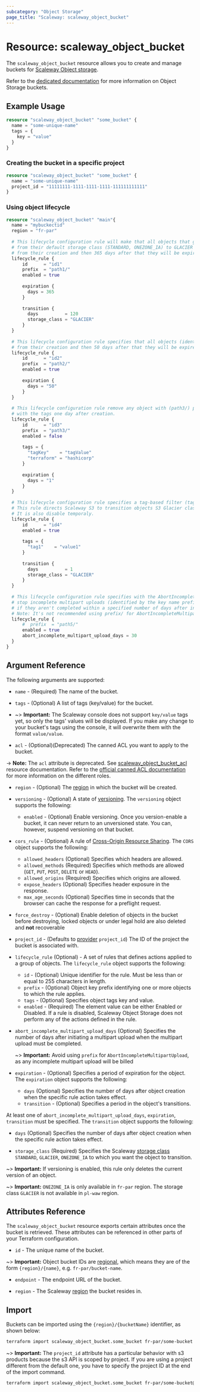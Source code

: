```yaml
---
subcategory: "Object Storage"
page_title: "Scaleway: scaleway_object_bucket"
---
```


# Resource: scaleway_object_bucket

The `scaleway_object_bucket` resource allows you to create and manage buckets for [Scaleway Object storage](https://www.scaleway.com/en/docs/storage/object/).

Refer to the [dedicated documentation](https://www.scaleway.com/en/docs/storage/object/how-to/create-a-bucket/) for more information on Object Storage buckets.

## Example Usage

```terraform
resource "scaleway_object_bucket" "some_bucket" {
  name = "some-unique-name"
  tags = {
    key = "value"
  }
}
```

### Creating the bucket in a specific project

```terraform
resource "scaleway_object_bucket" "some_bucket" {
  name = "some-unique-name"
  project_id = "11111111-1111-1111-1111-111111111111"
}
```

### Using object lifecycle

```terraform
resource "scaleway_object_bucket" "main"{
  name = "mybuckectid"
  region = "fr-par"
  
  # This lifecycle configuration rule will make that all objects that got a filter key that start with (path1/) be transferred
  # from their default storage class (STANDARD, ONEZONE_IA) to GLACIER after 120 days counting 
  # from their creation and then 365 days after that they will be expired and deleted.
  lifecycle_rule {
      id      = "id1"
      prefix  = "path1/"
      enabled = true
  
      expiration {
        days = 365
      }
  
      transition {
        days          = 120
        storage_class = "GLACIER"
      }
  }
  
  # This lifecycle configuration rule specifies that all objects (identified by the key name prefix (path2/) in the rule)
  # from their creation and then 50 days after that they will be expired and deleted.
  lifecycle_rule {
      id      = "id2"
      prefix  = "path2/"
      enabled = true
  
      expiration {
        days = "50"
      }
  }
  
  # This lifecycle configuration rule remove any object with (path3/) prefix that match
  # with the tags one day after creation.
  lifecycle_rule {
      id      = "id3"
      prefix  = "path3/"
      enabled = false
  
      tags = {
        "tagKey"    = "tagValue"
        "terraform" = "hashicorp"
      }
  
      expiration {
        days = "1"
      }
  }
  
  # This lifecycle configuration rule specifies a tag-based filter (tag1/value1).
  # This rule directs Scaleway S3 to transition objects S3 Glacier class soon after creation.
  # It is also disable temporaly.
  lifecycle_rule {
      id      = "id4"
      enabled = true
      
      tags = {
        "tag1"    = "value1"
      }
      
      transition {
        days          = 1
        storage_class = "GLACIER"
      }
  }
 
  # This lifecycle configuration rule specifies with the AbortIncompleteMultipartUpload action to 
  # stop incomplete multipart uploads (identified by the key name prefix (path5/) in the rule)
  # if they aren't completed within a specified number of days after initiation.
  # Note: It's not recommended using prefix/ for AbortIncompleteMultipartUpload as any incomplete multipart upload will be billed
  lifecycle_rule {
      #  prefix  = "path5/"
      enabled = true
      abort_incomplete_multipart_upload_days = 30
  }
}
```

## Argument Reference

The following arguments are supported:

* `name` - (Required) The name of the bucket.

* `tags` - (Optional) A list of tags (key/value) for the bucket.

* ~> **Important:** The Scaleway console does not support `key/value` tags yet, so only the tags' values will be displayed.
If you make any change to your bucket's tags using the console, it will overwrite them with the format `value/value`.

* `acl` - (Optional)(Deprecated) The canned ACL you want to apply to the bucket.

-> **Note:** The `acl` attribute is deprecated. See [scaleway_object_bucket_acl](object_bucket_acl.md) resource documentation. Refer to the [official canned ACL documentation](https://docs.aws.amazon.com/AmazonS3/latest/userguide/acl_overview.html#canned-acl) for more information on the different roles.

* `region` - (Optional) The [region](https://www.scaleway.com/en/developers/api/#region-definition) in which the bucket will be created.

* `versioning` - (Optional) A state of [versioning](https://www.scaleway.com/en/docs/storage/object/how-to/use-bucket-versioning/). The `versioning` object supports the following:

    * `enabled` - (Optional) Enable versioning. Once you version-enable a bucket, it can never return to an unversioned state. You can, however, suspend versioning on that bucket.

* `cors_rule` - (Optional) A rule of [Cross-Origin Resource Sharing](https://www.scaleway.com/en/docs/storage/object/api-cli/setting-cors-rules/). The `CORS` object supports the following:

    * `allowed_headers` (Optional) Specifies which headers are allowed.
    * `allowed_methods` (Required) Specifies which methods are allowed (`GET`, `PUT`, `POST`, `DELETE` or `HEAD`).
    * `allowed_origins` (Required) Specifies which origins are allowed.
    * `expose_headers` (Optional) Specifies header exposure in the response.
    * `max_age_seconds` (Optional) Specifies time in seconds that the browser can cache the response for a preflight request.

* `force_destroy` - (Optional) Enable deletion of objects in the bucket before destroying, locked objects or under legal hold are also deleted and **not** recoverable

* `project_id` - (Defaults to [provider](../index.md#project_id) `project_id`) The ID of the project the bucket is associated with.

* `lifecycle_rule` (Optional) - A set of rules that defines actions applied to a group of objects. The `lifecycle_rule` object supports the following:

    * `id` - (Optional) Unique identifier for the rule. Must be less than or equal to 255 characters in length.
    * `prefix` - (Optional) Object key prefix identifying one or more objects to which the rule applies.
    * `tags` - (Optional) Specifies object tags key and value.
    * `enabled` - (Required) The element value can be either Enabled or Disabled. If a rule is disabled, Scaleway Object Storage does not perform any of the actions defined in the rule.

* `abort_incomplete_multipart_upload_days` (Optional) Specifies the number of days after initiating a multipart upload when the multipart upload must be completed.

    ~> **Important:** Avoid using `prefix` for `AbortIncompleteMultipartUpload`, as any incomplete multipart upload will be billed

* `expiration` - (Optional) Specifies a period of expiration for the object. The `expiration` object supports the following: 

    * `days` (Optional) Specifies the number of days after object creation when the specific rule action takes effect.
    * `transition` - (Optional) Specifies a period in the object's transitions.

At least one of `abort_incomplete_multipart_upload_days`, `expiration`, `transition` must be specified. The `transition` object supports the following:

* `days` (Optional) Specifies the number of days after object creation when the specific rule action takes effect.

* `storage_class` (Required) Specifies the Scaleway [storage class](https://www.scaleway.com/en/docs/storage/object/concepts/#storage-class) `STANDARD`, `GLACIER`, `ONEZONE_IA`  to which you want the object to transition.

~> **Important:**  If versioning is enabled, this rule only deletes the current version of an object.

~> **Important:**  `ONEZONE_IA` is only available in `fr-par` region. The storage class `GLACIER` is not available in `pl-waw` region.

## Attributes Reference

The `scaleway_object_bucket` resource exports certain attributes once the bucket is retrieved. These attributes can be referenced in other parts of your Terraform configuration.

* `id` - The unique name of the bucket.

~> **Important:** Object bucket IDs are [regional](../guides/regions_and_zones.md#resource-ids), which means they are of the form `{region}/{name}`, e.g. `fr-par/bucket-name`.

* `endpoint` - The endpoint URL of the bucket.

* `region` - The Scaleway [region](../guides/regions_and_zones.md) the bucket resides in.

## Import

Buckets can be imported using the `{region}/{bucketName}` identifier, as shown below:

```bash
terraform import scaleway_object_bucket.some_bucket fr-par/some-bucket
```

~> **Important:** The `project_id` attribute has a particular behavior with s3 products because the s3 API is scoped by project.
If you are using a project different from the default one, you have to specify the project ID at the end of the import command.

```bash
terraform import scaleway_object_bucket.some_bucket fr-par/some-bucket@11111111-1111-1111-1111-111111111111
```